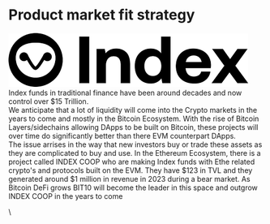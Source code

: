 # Product market fit strategy

![](<../.gitbook/assets/image (2).png>)\
Index funds in traditional finance have been around decades and now control over $15 Trillion.\
We anticipate that a lot of liquidity will come into the Crypto markets in the years to come and mostly in the Bitcoin Ecosystem. With the rise of Bitcoin Layers/sidechains allowing DApps to be built on Bitcoin, these projects will over time do significantly better than there EVM counterpart DApps.\
The issue arrises in the way that new investors buy or trade these assets as they are complicated to buy and use. In the Ethereum Ecosystem, there is a project called INDEX COOP who are making Index funds with Ethe related crypto's and protocols built on the EVM. They have $123 in TVL and they generated around $1 million in revenue in 2023 during a bear market. As Bitcoin DeFi grows BIT10 will become the leader in this space and outgrow INDEX COOP in the years to come

\
